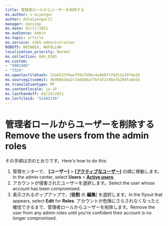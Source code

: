```yaml
---
title: 管理者ロールからユーザーを削除する
ms.author: v-aiyengar
author: AshaIyengar21
manager: dansimp
ms.date: 02/17/2021
ms.audience: Admin
ms.topic: article
ms.service: o365-administration
ROBOTS: NOINDEX, NOFOLLOW
localization_priority: Normal
ms.collection: Adm_O365
ms.custom:
- "9002486"
- "7524"
ms.openlocfilehash: 23a6533f0ae759a7b8bc4a668f1f6d11e297da26
ms.sourcegitcommit: db908b3da2c7a6508a77bf4f2c80afb294fadbd1
ms.translationtype: MT
ms.contentlocale: ja-JP
ms.lasthandoff: 03/29/2021
ms.locfileid: "51403136"
---
```

# <a name="remove-the-users-from-the-admin-roles"></a><span data-ttu-id="40ed6-102">管理者ロールからユーザーを削除する</span><span class="sxs-lookup"><span data-stu-id="40ed6-102">Remove the users from the admin roles</span></span>

<span data-ttu-id="40ed6-103">その手順は次のとおりです。</span><span class="sxs-lookup"><span data-stu-id="40ed6-103">Here's how to do this:</span></span>

1. <span data-ttu-id="40ed6-104">管理センターで、 **[ユーザー]** > [**[アクティブなユーザー]**](https://go.microsoft.com/fwlink/p/?linkid=834822) の順に移動します。</span><span class="sxs-lookup"><span data-stu-id="40ed6-104">In the admin center, select **Users** > [**Active users**](https://go.microsoft.com/fwlink/p/?linkid=834822).</span></span>
1. <span data-ttu-id="40ed6-105">アカウントが侵害されたユーザーを選択します。</span><span class="sxs-lookup"><span data-stu-id="40ed6-105">Select the user whose account has been compromised.</span></span>
1. <span data-ttu-id="40ed6-106">表示されるポップアップで、[**役割** の **編集**] を選択します。</span><span class="sxs-lookup"><span data-stu-id="40ed6-106">In the flyout that appears, select **Edit** for **Roles**.</span></span> <span data-ttu-id="40ed6-107">アカウントが危険にさらされなくなったと確信できるまで、管理者ロールからユーザーを削除します。</span><span class="sxs-lookup"><span data-stu-id="40ed6-107">Remove the user from any admin roles until you're confident their account is no longer compromised.</span></span>

